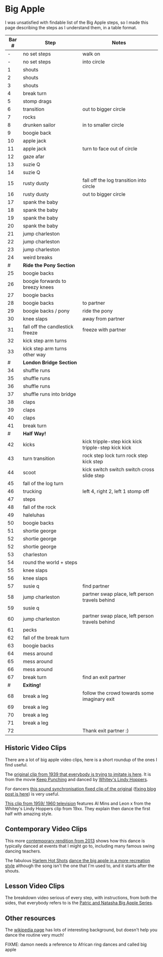 # Big Apple

I was unsatisfied with findable list of the Big Apple steps, so I made this page describing the steps
as I understand them, in a table format.

| Bar #  | Step | Notes | 
| ------------- | ------------- | ------------- |
| - | no set steps | walk on |
| - | no set steps | into circle |
| 1 | shouts |  |
| 2 | shouts |  |
| 3 | shouts |  |
| 4 | break turn  |  |
| 5 | stomp drags |  |
| 6 | transition | out to bigger circle |
| 7 | rocks  |  |
| 8 | drunken sailor | in to smaller circle |
| 9 | boogie back |  |
| 10 | apple jack |  |
| 11 | apple jack | turn to face out of circle |
| 12 | gaze afar |  |
| 13 | suzie Q |  |
| 14 | suzie Q |  |
| 15 | rusty dusty | fall off the log transition into circle |
| 16 | rusty dusty | out to bigger circle |
| 17 | spank the baby |  |
| 18 | spank the baby |  |
| 19 | spank the baby |  |
| 20 | spank the baby |  |
| 21 | jump charleston |  |
| 22 | jump charleston |  |
| 23 | jump charleston |  |
| 24 | weird breaks |  |
| #  | **Ride the Pony Section** |  |
| 25 | boogie backs |
| 26 | boogie forwards to breezy knees | 
| 27 | boogie backs |
| 28 | boogie backs | to partner
| 29 | boogie backs / pony | ride the pony
| 30 | knee slaps | away from partner
| 31 | fall off the candlestick freeze | freeze with partner
| 32 | kick step arm turns
| 33 | kick step arm turns other way
| #  | **London Bridge Section** |  | 
| 34 | shuffle runs
| 35 | shuffle runs
| 36 | shuffle runs
| 37 | shuffle runs into bridge
| 38 | claps |   |
| 39 | claps |  |
| 40 | claps |  |
| 41 | break turn |  |
| #  | **Half Way!** | | 
| 42 | kicks | kick tripple-step kick kick tripple-step kick kick |
| 43 | turn transition | rock step lock turn rock step kick step 
| 44 | scoot | kick switch switch switch cross slide step
| 45 | fall of the log turn |  |
| 46 | trucking | left 4, right 2, left 1 stomp off |  |
| 47 | steps  |  |
| 48 | fall of the rock |  |
| 49 | haleluhas |  |
| 50 | boogie backs |  |
| 51 | shortie george |  |
| 52 | shortie george |  |
| 52 | shortie george |  |
| 53 | charleston |  |
| 54 | round the world + steps |  |
| 55 | knee slaps |  |
| 56 | knee slaps |  |
| 57 | susie q | find partner |
| 58 | jump charleston | partner swap place, left person travels behind |
| 59 | susie q |  |
| 60 | jump charleston | partner swap place, left person travels behind |
| 61 | pecks | |
| 62 | fall of the break turn | |
| 63 | boogie backs | |
| 64 | mess around | |
| 65 | mess around | |
| 66 | mess around | |
| 67 | break turn | find an exit partner | 
| #  | **Exiting!** |  | 
| 68 | break a leg | follow the crowd towards some imaginary exit |
| 69 | break a leg |  |
| 70 | break a leg  |  |
| 71 | break a leg |  |
| 72 |  | Thank exit partner :) |

## Historic Video Clips

There are a lot of big apple video clips, here is a short roundup of the ones I find useful.

The [original clip from 1939 that everybody is trying to imitate is here](https://www.youtube.com/watch?v=OfgKMfexdPQ).  It is from the movie [Keep Punching](https://www.imdb.com/title/tt0135501/) and danced by [Whitey's Lindy Hoppers]().

For dancers [this sound synchronisation fixed clip of the original](https://www.youtube.com/watch?v=mmJ3aYozGMk)
([fixing blog post is here](https://blog.straycat.me.uk/2018/10/fixing-the-apple/)) is very useful.

[This clip from 1959/ 1960 television](https://youtu.be/rmDe2hn7vGg) features Al Mins and Leon x from the Whitey's Lindy Hoppers clip from 19xx.  They explain then dance the first half with amazing style.

## Contemporary Video Clips

This more [contemporary rendition from 2013](https://www.youtube.com/watch?v=HQrCtP7zUeo) shows how this dance is typically danced at events that I might go to, including many famous swing dancing teachers.

The fabulous [Harlem Hot Shots](https://en.wikipedia.org/wiki/Hot_Shots_(dance_companies)#Harlem_Hot_Shots)
[dance the big apple in a more recreation style](https://www.youtube.com/watch?v=E37mb1QROIw) although the song isn't the one that I'm used to, and it starts after the shouts.

## Lesson Video Clips

The breakdown video serious of every step, with instructions, from both the sides, that everybody refers to is the
[Patric and Natasha Big Apple Series](https://www.youtube.com/watch?v=C444gS8IcIk).

## Other resources

The  [wikipedia page](https://en.wikipedia.org/wiki/Big_Apple_(dance))
has lots of interesting background, but doesn't help you dance the routine very much!

FIXME: damon needs a reference to African ring dances and called big apple
